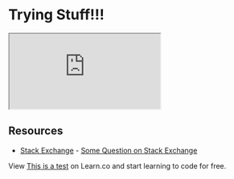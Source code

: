 # Trying Stuff!!!

<iframe src="https://hub.mybinder.org/user/jakevdp-pythond-sciencehandbook-s1ljuyck/notebooks/notebooks/02.05-Computation-on-arrays-broadcasting.ipynb"></iframe>

## Resources

* [Stack Exchange](http://www.stackexchange.com) - [Some Question on Stack Exchange](http://www.stackexchange.com/questions/123)

<p class='util--hide'>View <a href='https://learn.co/lessons/this-is-a-test'>This is a test</a> on Learn.co and start learning to code for free.</p>

